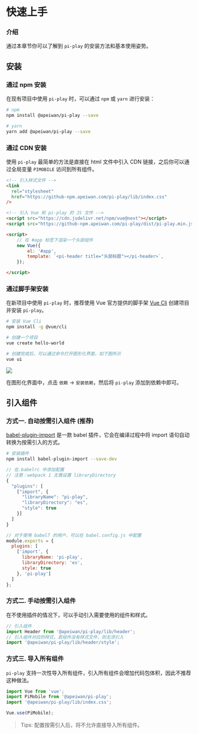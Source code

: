 # 快速上手

### 介绍

通过本章节你可以了解到 `pi-play` 的安装方法和基本使用姿势。

## 安装

### 通过 npm 安装

在现有项目中使用 `pi-play` 时，可以通过 `npm` 或 `yarn` 进行安装：

```bash
# npm
npm install @apeiwan/pi-play --save
```

```bash
# yarn
yarn add @apeiwan/pi-play --save
```

### 通过 CDN 安装

使用 `pi-play` 最简单的方法是直接在 html 文件中引入 CDN 链接，之后你可以通过全局变量 `PIMOBILE` 访问到所有组件。

```html
<!-- 引入样式文件 -->
<link
  rel="stylesheet"
  href="https://github-npm.apeiwan.com/pi-play/lib/index.css"
/>

<!-- 引入 Vue 和 pi-play 的 JS 文件 -->
<script src="https://cdn.jsdelivr.net/npm/vue@next"></script>
<script src="https://github-npm.apeiwan.com/pi-play/dist/pi-play.min.js"></script>

<script>
    // 在 #app 标签下渲染一个头部组件
    new Vue({
        el: '#app',
        template: `<pi-header title="头部标题"></pi-header>`,
    });

</script>
```

### 通过脚手架安装

在新项目中使用 `pi-play` 时，推荐使用 Vue 官方提供的脚手架 [Vue Cli](https://cli.vuejs.org/zh/) 创建项目并安装 `pi-play`。

```bash
# 安装 Vue Cli
npm install -g @vue/cli

# 创建一个项目
vue create hello-world

# 创建完成后，可以通过命令打开图形化界面，如下图所示
vue ui
```

![](https://img.yzcdn.cn/vant/vue-cli-demo-201809032000.png)

在图形化界面中，点击 `依赖` -> `安装依赖`，然后将 `pi-play` 添加到依赖中即可。

## 引入组件

### 方式一. 自动按需引入组件 (推荐)

[babel-plugin-import](https://github.com/ant-design/babel-plugin-import) 是一款 babel 插件，它会在编译过程中将 import 语句自动转换为按需引入的方式。

```bash
# 安装插件
npm install babel-plugin-import --save-dev
```

```js
// 在.babelrc 中添加配置
// 注意：webpack 1 无需设置 libraryDirectory
{
  "plugins": [
    ["import", {
      "libraryName": "pi-play",
      "libraryDirectory": "es",
      "style": true
    }]
  ]
}
```

```js
// 对于使用 babel7 的用户，可以在 babel.config.js 中配置
module.exports = {
  plugins: [
    ['import', {
      libraryName: 'pi-play',
      libraryDirectory: 'es',
      style: true
    }, 'pi-play']
  ]
};
```


### 方式二. 手动按需引入组件

在不使用插件的情况下，可以手动引入需要使用的组件和样式。

```js
// 引入组件
import Header from '@apeiwan/pi-play/lib/header';
// 引入组件对应的样式，若组件没有样式文件，则无须引入
import '@apeiwan/pi-play/lib/header/style';
```

### 方式三. 导入所有组件

`pi-play` 支持一次性导入所有组件，引入所有组件会增加代码包体积，因此不推荐这种做法。

```js
import Vue from 'vue';
import PiMobile from '@apeiwan/pi-play';
import '@apeiwan/pi-play/lib/index.css';

Vue.use(PiMobile);
```

> Tips: 配置按需引入后，将不允许直接导入所有组件。
